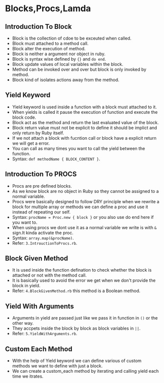 # Blocks,Procs,Lamda
 ## Introduction To Block
  - Block is the collection of cdoe to be exceuted when called.
  - Block must attached to a method call.
  - Block alter the execution of method.
  - Block is neither a argument nor object in ruby.
  - Block is syntax wise defined by `{}` and `do end`.
  - Block update values of local variables within the block.
  - Method can be invoked over and over but block is only invoked by method.
  - Block kind of isolates actions away from the method.

 ## Yield Keyword
  - Yield keyword is used inside a function with a block must attached to it.
  - When yields is called it pause the execution of function and execute the block code.
  - Block act as the method and return the last evaluated value of the block.
  - Block return value must not be explicit to define it should be implict and only return by Ruby itself.
  - If we not attach a block with fucntion call or block have a explicit return we will get a error.
  - You can call as many times you want to call the yield between the function.
  - Syntax: `def methodName { BLOCK_CONTENT }`.

 ## Introduction To PROCS
  - Procs are pre defined blocks.
  - As we know block are no object in Ruby so they cannot be assigned to  a normal variable.
  - Procs were basically designed to follow DRY principle when we rewrite a block for multiple array or methods we can define a proc and use it instead of repeating our self.
  - Syntax: `procName = Proc.new { block }` or you also use do end here if you want to.
  - When using procs we dont use it as a normal variable we write is with `&` sign.It kinda activate the proc.
  - Syntax: `array.map(&procName)`.
  - Refer: `3.IntrouctionToProcs.rb`.

 ## Block Given Method
  - It is used inside the function defination to check whether the block is attached or not with the method call.
  - It is basically used to avoid the error we get when we don't provide the block in yield.
  - Refer: `4.BlockGivenMethod.rb` this method is a Boolean method.

 ## Yield With Arguments
  - Arguments in yield are passed just like we pass it in function in `()` or the other way.
  - They accpets inside the block by block as block variables in `||`.
  - Refer: `5.YieldWithArguments.rb`.

 ## Custom Each Method
  - With the help of Yield keyword we can define various of custom methods we want to define with just a block.
  - We can create a custom_each method by iterating and calling yield each time we itrates.